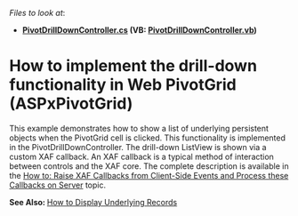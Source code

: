 <!-- default file list -->
*Files to look at*:

* **[PivotDrillDownController.cs](./CS/PivotGridDrillDown.Module.Web/Controllers/PivotDrillDownController.cs) (VB: [PivotDrillDownController.vb](./VB/PivotGridDrillDown.Module.Web/Controllers/PivotDrillDownController.vb))**
<!-- default file list end -->
# How to implement the drill-down functionality in Web PivotGrid (ASPxPivotGrid)


<p>This example demonstrates how to show a list of underlying persistent objects when the PivotGrid cell is clicked. This functionality is implemented in the PivotDrillDownController. The drill-down ListView is shown via a custom XAF callback. An XAF callback is a typical method of interaction between controls and the XAF core. The complete description is available in the <a href="https://documentation.devexpress.com/eXpressAppFramework/119706/Task-Based-Help/Miscellaneous-UI-Customizations/How-to-Raise-XAF-Callbacks-from-Client-Side-Events-and-Process-these-Callbacks-on-Server">How to: Raise XAF Callbacks from Client-Side Events and Process these Callbacks on Server</a> topic.</p>
<p><strong>See Also: </strong><a href="https://www.devexpress.com/Support/Center/p/E1873">How to Display Underlying Records</a><strong><br></strong></p>

<br/>


